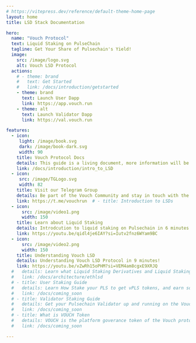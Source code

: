 ```yaml
---
# https://vitepress.dev/reference/default-theme-home-page
layout: home
title: LSD Stack Documentation

hero:
  name: "Vouch Protocol" 
  text: Liquid Staking on PulseChain
  tagline: Get Your Share of Pulsechain's Yield!
  image:
    src: /image/logo.svg
    alt: Vouch LSD Protocol
  actions:
    # - theme: brand
    #   text: Get Started
    #   link: /docs/introduction/getstarted
    - theme: brand
      text: Launch User Dapp
      link: https://app.vouch.run
    - theme: alt
      text: Launch Validator Dapp
      link: https://val.vouch.run

features:
  - icon:
     light: /image/book.svg
     dark: /image/book-dark.svg
     width: 90
    title: Vouch Protocol Docs
    details: This guide is a living document, more information will be added regularly.
    link: /docs/introduction/intro_to_LSD
  - icon:
     src: /image/TGLogo.svg
     width: 82
    title: Visit our Telegram Group
    details: Be part of the Vouch Community and stay in touch with the latest news and updates.
    link: https://t.me/vouchrun  # - title: Introduction to LSDs
  - icon:
      src: /image/video1.png
      width: 150
    title: Learn about Liquid Staking
    details: Introdcution to liquid staking on Pulsechain in 6 minutes!
    link: https://youtu.be/qidl4je6IAY?si=Iutv2fnz6WYam9BC
  - icon:
      src: /image/video2.png
      width: 150
    title: Understanding Vouch LSD
    details: Understanding Vouch LSD Protocol in 9 minutes!
    link: https://youtu.be/vZwRh15oPHM?si=VEM4am8cgxE9XRJQ
  #   details: Learn what Liquid Staking Derivatives and Liquid Staking Tokens are.
  #   link: /docs/architecture/ethlsd
  # - title: User Staking Guide
  #   details: Learn How Stake your PLS to get vPLS tokens, and earn some Pulsechain Yield.
  #   link: /docs/coming_soon
  # - title: Validator Staking Guide
  #   details: Get your Pulsechain Validator up and running on the Vouch Protocol.
  #   link: /docs/coming_soon
  # - title: What is VOUCH Token 
  #   details: VOUCH is the platform goverance token of the Vouch protocol.  
  #   link: /docs/coming_soon

---
```



